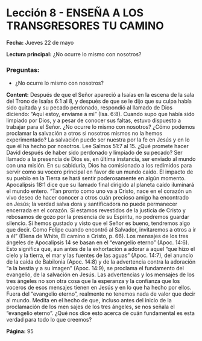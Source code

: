 # Lección 8 - ENSEÑA A LOS TRANSGRESORES TU CAMINO

**Fecha:** Jueves 22 de mayo

**Lectura principal:** ¿No ocurre lo mismo con nosotros?

### Preguntas:
- ¿No ocurre lo mismo con nosotros?


**Content:** 
Después de que el Señor apareció a Isaías en la escena de la sala del Trono de
Isaías 6:1 al 8, y después de que se le dijo que su culpa había sido quitada y su
pecado perdonado, respondió al llamado de Dios diciendo: “Aquí estoy, envíame
a mi” (Isa. 6:8). Cuando supo que había sido limpiado por Dios, y a pesar de
conocer sus faltas, estuvo dispuesto a trabajar para el Señor.
¿No ocurre lo mismo con nosotros? ¿Cómo podemos proclamar la salvación
a otros si nosotros mismos no la hemos experimentado? La salvación puede ser
nuestra por la fe en Jesús y en lo que él ha hecho por nosotros.
Lee Salmos 51:7 al 15. ¿Qué promete hacer David después de haber sido
perdonado y limpiado de su pecado?
Ser llamado a la presencia de Dios es, en última instancia, ser enviado al
mundo con una misión. En su sabiduría, Dios ha comisionado a los redimidos
para servir como su vocero principal en favor de un mundo caído. El impacto
de su pueblo en la Tierra se hará sentir poderosamente en algún momento.
Apocalipsis 18:1 dice que su llamado final dirigido al planeta caído iluminará
el mundo entero.
“Tan pronto como uno va a Cristo, nace en el corazón un vivo deseo de hacer
conocer a otros cuán precioso amigo ha encontrado en Jesús; la verdad salva­
dora y santificadora no puede permanecer encerrada en el corazón. Si estamos
revestidos de la justicia de Cristo y rebosamos de gozo por la presencia de su
Espíritu, no podremos guardar silencio. Si hemos gustado y visto que el Señor
es bueno, tendremos algo que decir. Como Felipe cuando encontró al Salvador,
invitaremos a otros a ir a él” (Elena de White, El camino a Cristo, p. 66).
Los mensajes de los tres ángeles de Apocalipsis 14 se basan en el “evangelio
eterno” (Apoc. 14:6). Esto significa que, aun antes de la exhortación a adorar a
aquel “que hizo el cielo y la tierra, el mar y las fuentes de las aguas” (Apoc. 14:7),
del anuncio de la caída de Babilonia (Apoc. 14:8) y de la advertencia contra la
adoración “a la bestia y a su imagen” (Apoc. 14:9), se proclama el fundamento del
evangelio, de la salvación en Jesús. Las advertencias y los mensajes de los tres
ángeles no son otra cosa que la esperanza y la confianza que los voceros de esos
mensajes tienen en Jesús y en lo que ha hecho por ellos. Fuera del “evangelio
eterno”, realmente no tenemos nada de valor que decir al mundo.
Medita en el hecho de que, incluso antes del inicio de la proclamación de los men­
sajes de los tres ángeles, se nos señala el “evangelio eterno”. ¿Qué nos dice esto
acerca de cuán fundamental es esta verdad para todo lo que creemos?

**Página:** 95